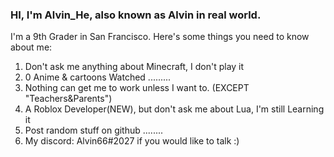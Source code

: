 ### HI, I'm Alvin_He, also known as Alvin in real world. <br>
I'm a 9th Grader in San Francisco. Here's some things you need to know about me: <br>
   1. Don't ask me anything about Minecraft, I don't play it 
   2. 0 Anime & cartoons Watched .........   
   3. Nothing can get me to work unless I want to. (EXCEPT "Teachers&Parents") 
   4. A Roblox Developer(NEW), but don't ask me about Lua, I'm still Learning it 
   5. Post random stuff on github ........
   6. My discord: Alvin66#2027 if you would like to talk :) 
